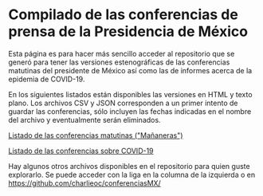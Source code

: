 # Compilado de las conferencias de prensa de la Presidencia de México

Esta página es para hacer más sencillo acceder al repositorio que se generó para tener las versiones estenográficas de las conferencias matutinas del presidente de México así como las de informes acerca de la epidemia de COVID-19.

En los siguientes listados están disponibles las versiones en HTML y texto plano. Los archivos CSV y JSON corresponden a un primer intento de guardar las conferencias,  sólo incluyen las fechas indicadas en el nombre del archivo y eventualmente serán eliminados.

[Listado de las conferencias matutinas ("Mañaneras")](https://github.com/charlieoc/conferenciasMX/tree/main/ConferenciaMatutina)

[Listado de las conferencias sobre COVID-19](https://github.com/charlieoc/conferenciasMX/tree/main/InformeCovid)

Hay algunos otros archivos disponibles en el repositorio para quien guste explorarlo. Se puede acceder con la liga en la columna de la izquierda o en https://github.com/charlieoc/conferenciasMX/
